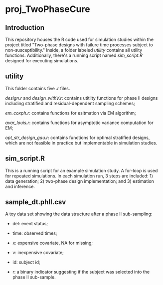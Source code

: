 # proj_TwoPhaseCure

## Introduction

This repository houses the R code used for simulation studies within the project titled "Two-phase designs with failure time processes subject to non-susceptibility." Inside, a folder labeled *utility* contains all utility functions. Additionally, there's a running script named *sim_script.R* designed for executing simulations.

## utility

This folder contains five *.r* files. 

*design.r* and *design_withV.r*: contains utitlity functions for phase II designs including stratified and residual-dependent sampling schemes;

*em_coxph.r*: contains functions for esitmation via EM algorithm;

*avar_louis.r*: contains functions for asymptotic variance computation for EM;

*opt_str_design_gau.r*: contains functions for optimal stratified designs, which are not feasible in practice but implementable in simulation studies. 


## sim_script.R

This is a running script for an example simulation study. A for-loop is used for repeated simulations. In each simulation run, 3 steps are included: 1) data generation; 2) two-phase design implementation; and 3) estimation and inference. 

## sample_dt.phII.csv

A toy data set showing the data structure after a phase II sub-sampling: 

- del: event status;

- time: observed times;

- x: expensive covariate, NA for missing;

- v: inexpensive covariate; 

- id: subject id;

- r: a binary indicator suggesting if the subject was selected into the phase II sub-sample. 
